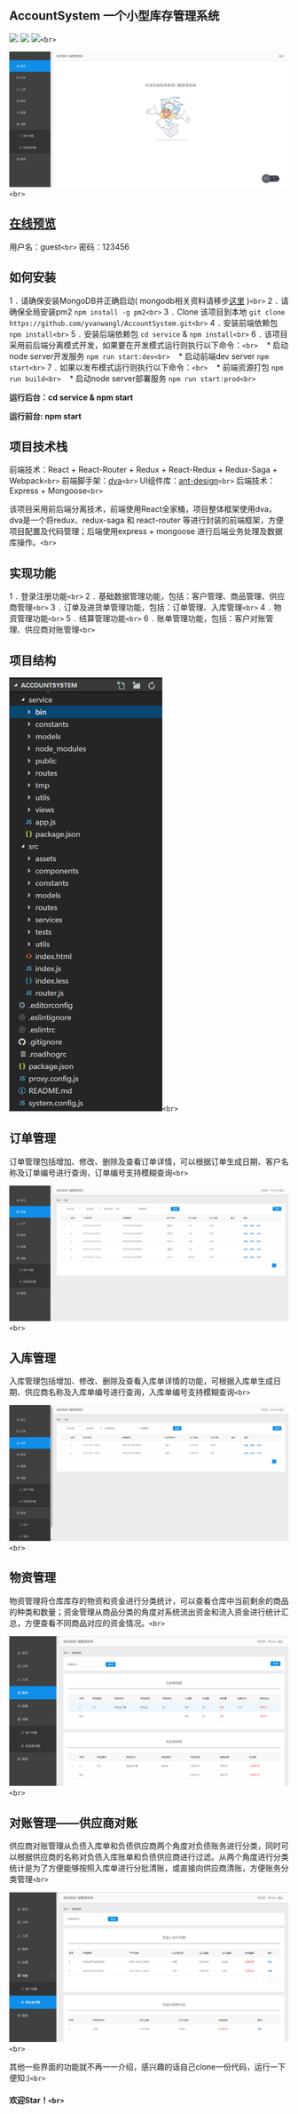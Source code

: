 ## AccountSystem 一个小型库存管理系统

![](https://camo.githubusercontent.com/4c82c2bade9204481be86bfdbc0b773be2c823dd/68747470733a2f2f696d672e736869656c64732e696f2f62616467652f4c616e67756167652d4a6176617363726970742d79656c6c6f772e7376673f7374796c653d666c6174)
![](https://camo.githubusercontent.com/3a5d997143423893d291af21f6a10bddf6716fd1/68747470733a2f2f696d672e736869656c64732e696f2f62616467652f4c616e67756167652d4e6f64652d677265656e2e7376673f7374796c653d666c6174)
![](https://camo.githubusercontent.com/c55a47ce085cee081ab8038d88db04e3638fee48/68747470733a2f2f696d672e736869656c64732e696f2f62616467652f44617461626173652d4d6f6e676f44422d677265656e2e7376673f7374796c653d666c6174)`<br>`

![](./docs/images/index.png)`<br>`

## [在线预览](http://mingdi.yvanwang.com/)

用户名：guest`<br>`
密码：123456

## 如何安装

1 `.` 请确保安装MongoDB并正确启动( mongodb相关资料请移步[这里](https://docs.mongodb.com/manual/installation/) )`<br>`
2 `.` 请确保全局安装pm2 `npm install -g pm2<br>`
3 `.` Clone 该项目到本地 `git clone https://github.com/yvanwangl/AccountSystem.git<br>`
4 `.` 安装前端依赖包 `npm install<br>`
5 `.` 安装后端依赖包 `cd service` & `npm install<br>`
6 `.` 该项目采用前后端分离模式开发，如果要在开发模式运行则执行以下命令：`<br>`
    * 启动node server开发服务 `npm run start:dev<br>`
    * 启动前端dev server `npm start<br>`
7 `.` 如果以发布模式运行则执行以下命令：`<br>`
    * 前端资源打包 `npm run build<br>`
    * 启动node server部署服务 `npm run start:prod<br>`

**运行后台：cd service & npm start**

**运行前台:   npm start**

## 项目技术栈

前端技术：React + React-Router + Redux + React-Redux + Redux-Saga + Webpack`<br>`
前端脚手架：[dva](https://github.com/dvajs/dva)`<br>`
UI组件库：[ant-design](https://github.com/ant-design/ant-design)`<br>`
后端技术：Express + Mongoose`<br>`

该项目采用前后端分离技术，前端使用React全家桶，项目整体框架使用dva，dva是一个将redux、redux-saga 和 react-router 等进行封装的前端框架，方便项目配置及代码管理；后端使用express + mongoose 进行后端业务处理及数据库操作。`<br>`

## 实现功能

1 `.` 登录注册功能`<br>`
2 `.` 基础数据管理功能，包括：客户管理、商品管理、供应商管理`<br>`
3 `.` 订单及进货单管理功能，包括：订单管理、入库管理`<br>`
4 `.` 物资管理功能`<br>`
5 `.` 结算管理功能`<br>`
6 `.` 账单管理功能，包括：客户对账管理、供应商对账管理`<br>`

## 项目结构

![](./docs/images/project.png)`<br>`

## 订单管理

订单管理包括增加、修改、删除及查看订单详情，可以根据订单生成日期、客户名称及订单编号进行查询，订单编号支持模糊查询`<br>`

![](./docs/images/order.png)`<br>`

## 入库管理

入库管理包括增加、修改、删除及查看入库单详情的功能，可根据入库单生成日期、供应商名称及入库单编号进行查询，入库单编号支持模糊查询`<br>`

![](./docs/images/bill.png)`<br>`

## 物资管理

物资管理将仓库库存的物资和资金进行分类统计，可以查看仓库中当前剩余的商品的种类和数量；资金管理从商品分类的角度对系统流出资金和流入资金进行统计汇总，方便查看不同商品对应的资金情况。`<br>`

![](./docs/images/resource.png)`<br>`

## 对账管理——供应商对账

供应商对账管理从负债入库单和负债供应商两个角度对负债账务进行分类，同时可以根据供应商的名称对负债入库账单和负债供应商进行过滤。从两个角度进行分类统计是为了方便能够按照入库单进行分批清账，或直接向供应商清账，方便账务分类管理`<br>`

![](./docs/images/supplierBill.png)`<br>`

其他一些界面的功能就不再一一介绍，感兴趣的话自己clone一份代码，运行一下便知:)`<br>`

#### 欢迎Star！`<br>`
